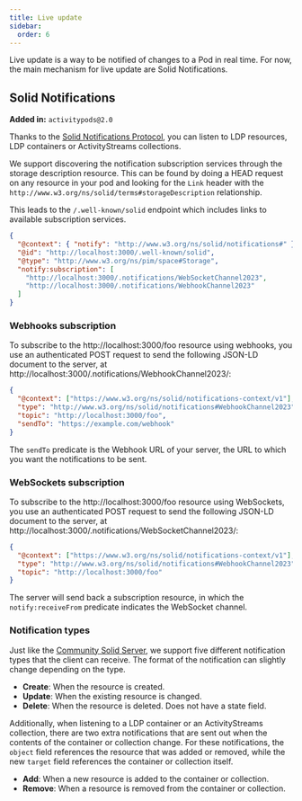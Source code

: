 ```yaml
---
title: Live update
sidebar:
  order: 6
---
```


Live update is a way to be notified of changes to a Pod in real time. For now, the main mechanism for live update are Solid Notifications.

## Solid Notifications

**Added in:** `activitypods@2.0`

Thanks to the [Solid Notifications Protocol](https://solid.github.io/notifications/protocol), you can listen to LDP resources, LDP containers or ActivityStreams collections.

We support discovering the notification subscription services through the storage description resource. This can be found by doing a HEAD request on any resource in your pod and looking for the `Link` header with the `http://www.w3.org/ns/solid/terms#storageDescription` relationship.

This leads to the `/.well-known/solid` endpoint which includes links to available subscription services.

```json
{
  "@context": { "notify": "http://www.w3.org/ns/solid/notifications#" },
  "@id": "http://localhost:3000/.well-known/solid",
  "@type": "http://www.w3.org/ns/pim/space#Storage",
  "notify:subscription": [
    "http://localhost:3000/.notifications/WebSocketChannel2023",
    "http://localhost:3000/.notifications/WebhookChannel2023"
  ]
}
```

### Webhooks subscription

To subscribe to the http://localhost:3000/foo resource using webhooks, you use an authenticated POST request to send the following JSON-LD document to the server, at http://localhost:3000/.notifications/WebhookChannel2023/:

```json
{
  "@context": ["https://www.w3.org/ns/solid/notifications-context/v1"],
  "type": "http://www.w3.org/ns/solid/notifications#WebhookChannel2023",
  "topic": "http://localhost:3000/foo",
  "sendTo": "https://example.com/webhook"
}
```

The `sendTo` predicate is the Webhook URL of your server, the URL to which you want the notifications to be sent.

### WebSockets subscription

To subscribe to the http://localhost:3000/foo resource using WebSockets, you use an authenticated POST request to send the following JSON-LD document to the server, at http://localhost:3000/.notifications/WebSocketChannel2023/:

```json
{
  "@context": ["https://www.w3.org/ns/solid/notifications-context/v1"],
  "type": "http://www.w3.org/ns/solid/notifications#WebhookChannel2023",
  "topic": "http://localhost:3000/foo"
}
```

The server will send back a subscription resource, in which the `notify:receiveFrom` predicate indicates the WebSocket channel.

### Notification types

Just like the [Community Solid Server](https://communitysolidserver.github.io/CommunitySolidServer), we support five different notification types that the client can receive. The format of the notification can slightly change depending on the type.

- **Create**: When the resource is created.
- **Update**: When the existing resource is changed.
- **Delete**: When the resource is deleted. Does not have a state field.

Additionally, when listening to a LDP container or an ActivityStreams collection, there are two extra notifications that are sent out when the contents of the container or collection change. For these notifications, the `object` field references the resource that was added or removed, while the new `target` field references the container or collection itself.

- **Add**: When a new resource is added to the container or collection.
- **Remove**: When a resource is removed from the container or collection.
